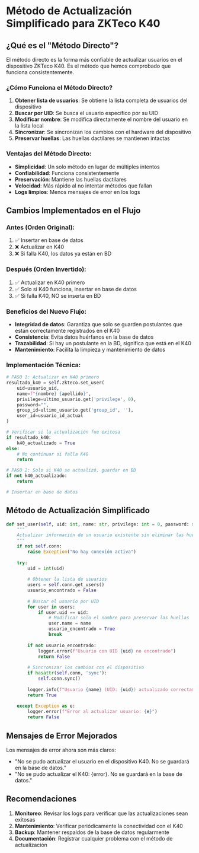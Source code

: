 # Método de Actualización Simplificado para ZKTeco K40

## ¿Qué es el "Método Directo"?

El método directo es la forma más confiable de actualizar usuarios en el dispositivo ZKTeco K40. Es el método que hemos comprobado que funciona consistentemente.

### ¿Cómo Funciona el Método Directo?

1. **Obtener lista de usuarios**: Se obtiene la lista completa de usuarios del dispositivo
2. **Buscar por UID**: Se busca el usuario específico por su UID
3. **Modificar nombre**: Se modifica directamente el nombre del usuario en la lista local
4. **Sincronizar**: Se sincronizan los cambios con el hardware del dispositivo
5. **Preservar huellas**: Las huellas dactilares se mantienen intactas

### Ventajas del Método Directo:

- **Simplicidad**: Un solo método en lugar de múltiples intentos
- **Confiabilidad**: Funciona consistentemente
- **Preservación**: Mantiene las huellas dactilares
- **Velocidad**: Más rápido al no intentar métodos que fallan
- **Logs limpios**: Menos mensajes de error en los logs

## Cambios Implementados en el Flujo

### Antes (Orden Original):
1. ✅ Insertar en base de datos
2. ❌ Actualizar en K40
3. ❌ Si falla K40, los datos ya están en BD

### Después (Orden Invertido):
1. ✅ Actualizar en K40 primero
2. ✅ Solo si K40 funciona, insertar en base de datos
3. ✅ Si falla K40, NO se inserta en BD

### Beneficios del Nuevo Flujo:

- **Integridad de datos**: Garantiza que solo se guarden postulantes que están correctamente registrados en el K40
- **Consistencia**: Evita datos huérfanos en la base de datos
- **Trazabilidad**: Si hay un postulante en la BD, significa que está en el K40
- **Mantenimiento**: Facilita la limpieza y mantenimiento de datos

### Implementación Técnica:

```python
# PASO 1: Actualizar en K40 primero
resultado_k40 = self.zkteco.set_user(
    uid=usuario_uid,
    name=f"{nombre} {apellido}",
    privilege=ultimo_usuario.get('privilege', 0),
    password="",
    group_id=ultimo_usuario.get('group_id', ''),
    user_id=usuario_id_actual
)

# Verificar si la actualización fue exitosa
if resultado_k40:
    k40_actualizado = True
else:
    # No continuar si falla K40
    return

# PASO 2: Solo si K40 se actualizó, guardar en BD
if not k40_actualizado:
    return

# Insertar en base de datos
```

## Método de Actualización Simplificado

```python
def set_user(self, uid: int, name: str, privilege: int = 0, password: str = "", group_id: str = "", user_id: str = "") -> bool:
    """
    Actualizar información de un usuario existente sin eliminar las huellas
    """
    if not self.conn:
        raise Exception("No hay conexión activa")
    
    try:
        uid = int(uid)
        
        # Obtener la lista de usuarios
        users = self.conn.get_users()
        usuario_encontrado = False
        
        # Buscar el usuario por UID
        for user in users:
            if user.uid == uid:
                # Modificar solo el nombre para preservar las huellas
                user.name = name
                usuario_encontrado = True
                break
        
        if not usuario_encontrado:
            logger.error(f"Usuario con UID {uid} no encontrado")
            return False
        
        # Sincronizar los cambios con el dispositivo
        if hasattr(self.conn, 'sync'):
            self.conn.sync()
        
        logger.info(f"Usuario {name} (UID: {uid}) actualizado correctamente")
        return True
        
    except Exception as e:
        logger.error(f"Error al actualizar usuario: {e}")
        return False
```

## Mensajes de Error Mejorados

Los mensajes de error ahora son más claros:
- "No se pudo actualizar el usuario en el dispositivo K40. No se guardará en la base de datos."
- "No se pudo actualizar el K40: {error}. No se guardará en la base de datos."

## Recomendaciones

1. **Monitoreo**: Revisar los logs para verificar que las actualizaciones sean exitosas
2. **Mantenimiento**: Verificar periódicamente la conectividad con el K40
3. **Backup**: Mantener respaldos de la base de datos regularmente
4. **Documentación**: Registrar cualquier problema con el método de actualización 